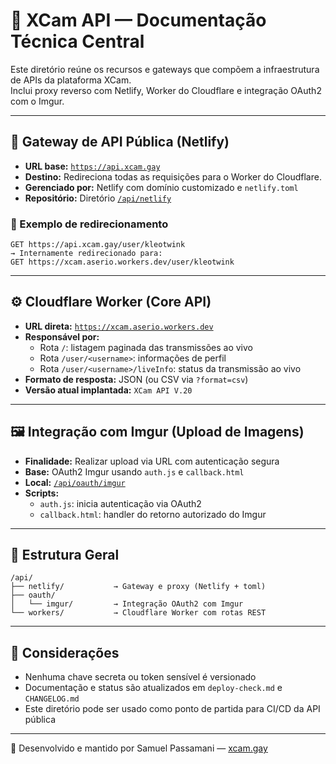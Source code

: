# 📡 XCam API — Documentação Técnica Central

Este diretório reúne os recursos e gateways que compõem a infraestrutura de APIs da plataforma XCam.  
Inclui proxy reverso com Netlify, Worker do Cloudflare e integração OAuth2 com o Imgur.

---

## 🔁 Gateway de API Pública (Netlify)

- **URL base:** [`https://api.xcam.gay`](https://api.xcam.gay)
- **Destino:** Redireciona todas as requisições para o Worker do Cloudflare.
- **Gerenciado por:** Netlify com domínio customizado e `netlify.toml`
- **Repositório:** Diretório [`/api/netlify`](./netlify)

### 🧭 Exemplo de redirecionamento
```
GET https://api.xcam.gay/user/kleotwink
→ Internamente redirecionado para:
GET https://xcam.aserio.workers.dev/user/kleotwink
```

---

## ⚙️ Cloudflare Worker (Core API)

- **URL direta:** [`https://xcam.aserio.workers.dev`](https://xcam.aserio.workers.dev)
- **Responsável por:**
  - Rota `/`: listagem paginada das transmissões ao vivo
  - Rota `/user/<username>`: informações de perfil
  - Rota `/user/<username>/liveInfo`: status da transmissão ao vivo
- **Formato de resposta:** JSON (ou CSV via `?format=csv`)
- **Versão atual implantada:** `XCam API V.20`

---

## 🖼️ Integração com Imgur (Upload de Imagens)

- **Finalidade:** Realizar upload via URL com autenticação segura
- **Base:** OAuth2 Imgur usando `auth.js` e `callback.html`
- **Local:** [`/api/oauth/imgur`](./oauth/imgur)
- **Scripts:**
  - `auth.js`: inicia autenticação via OAuth2
  - `callback.html`: handler do retorno autorizado do Imgur

---

## 🧩 Estrutura Geral

```
/api/
├── netlify/           → Gateway e proxy (Netlify + toml)
├── oauth/
│   └── imgur/         → Integração OAuth2 com Imgur
└── workers/           → Cloudflare Worker com rotas REST
```

---

## 📌 Considerações

- Nenhuma chave secreta ou token sensível é versionado
- Documentação e status são atualizados em `deploy-check.md` e `CHANGELOG.md`
- Este diretório pode ser usado como ponto de partida para CI/CD da API pública

---
🔐 Desenvolvido e mantido por Samuel Passamani — [xcam.gay](https://xcam.gay)